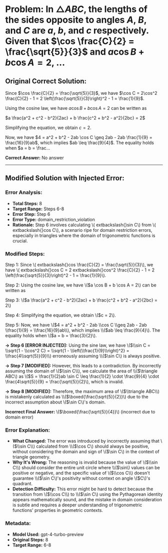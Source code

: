 
# Problem: In $\triangle ABC$, the lengths of the sides opposite to angles $A$, $B$, and $C$ are $a$, $b$, and $c$ respectively. Given that $\cos \frac{C}{2} = \frac{\sqrt{5}}{3}$ and $a \cos B + b \cos A = 2$, ...

## Original Correct Solution:
Since $\cos \frac{C}{2} = \frac{\sqrt{5}}{3}$, we have $\cos C = 2\cos^2 \frac{C}{2} - 1 = 2 \left(\frac{\sqrt{5}}{3}\right)^2 - 1 = \frac{1}{9}$.

Using the cosine law, we have $a \cos B + b \cos A = 2$ can be written as

$a \frac{a^2 + c^2 - b^2}{2ac} + b \frac{c^2 + b^2 - a^2}{2bc} = 2$

Simplifying the equation, we obtain $c = 2$.

Now, we have $4 = a^2 + b^2 - 2ab \cos C \geq 2ab - 2ab \frac{1}{9} = \frac{16}{9}ab$, which implies $ab \leq \frac{9}{4}$. The equality holds when $a = b = \frac...

**Correct Answer:** No answer

---

## Modified Solution with Injected Error:

### Error Analysis:
- **Total Steps:** 8
- **Target Range:** Steps 6-8
- **Error Step:** Step 6
- **Error Type:** domain_restriction_violation
- **Rationale:** Step 6 involves calculating \\(	extbackslash{}sin C\\) from \\(	extbackslash{}cos C\\), a scenario ripe for domain restriction errors, especially in triangles where the domain of trigonometric functions is crucial.

### Modified Steps:

Step 1: Since \\(	extbackslash{}cos \\frac{C}{2} = \\frac{\\sqrt{5}}{3}\\), we have \\(	extbackslash{}cos C = 2	extbackslash{}cos^2 \\frac{C}{2} - 1 = 2 \\left(\\frac{\\sqrt{5}}{3}\\right)^2 - 1 = \\frac{1}{9}\\).

Step 2: Using the cosine law, we have \\($a \\cos B + b \\cos A = 2\\) can be written as

Step 3: \\($a \\frac{a^2 + c^2 - b^2}{2ac} + b \\frac{c^2 + b^2 - a^2}{2bc} = 2\\)

Step 4: Simplifying the equation, we obtain \\($c = 2\\).

Step 5: Now, we have \\($4 = a^2 + b^2 - 2ab \\cos C \\geq 2ab - 2ab \\frac{1}{9} = \\frac{16}{9}ab\\), which implies \\($ab \\leq \\frac{9}{4}\\). The equality holds when \\($a = b = \\frac{3}{2}\\).

**→ Step 6 [ERROR INJECTED]:**
Using the sine law, we have \\($\\sin C = \\sqrt{1 - \\cos^2 C} = \\sqrt{1 - \\left(\\frac{1}{9}\\right)^2} = \\frac{4\\sqrt{5}}{9}\\) erroneously assuming \\($\\sin C\\) is always positive.

**→ Step 7 [MODIFIED]:**
However, this leads to a contradiction. By incorrectly assuming the domain of \\($\\sin C\\), we calculate the area of \\($\\triangle ABC\\) as \\($S = \\frac{1}{2}ab \\sin C \\leq \\frac{1}{2} \\cdot \\frac{9}{4} \\cdot \\frac{4\\sqrt{5}}{9} = \\frac{\\sqrt{5}}{2}\\), which is invalid.

**→ Step 8 [MODIFIED]:**
Therefore, the maximum area of \\($\\triangle ABC\\) is mistakenly calculated as \\($\\boxed{\\frac{\\sqrt{5}}{2}}\\) due to the incorrect assumption about \\($\\sin C\\)'s domain.

**Incorrect Final Answer:** \\($\\boxed{\\frac{\\sqrt{5}}{4}}\\) (incorrect due to domain error)

### Error Explanation:
- **What Changed:** The error was introduced by incorrectly assuming that \\($\\sin C\\) calculated from \\($\\cos C\\) should always be positive, without considering the domain and sign of \\($\\sin C\\) in the context of triangle geometry.
- **Why It's Wrong:** The reasoning is invalid because the value of \\($\\sin C\\) should consider the entire unit circle where \\($\\sin\\) values can be positive or negative, and the specific value of \\($\\cos C\\) doesn't guarantee \\($\\sin C\\)'s positivity without context on angle \\($C\\)'s quadrant.
- **Detection Difficulty:** This error might be hard to detect because the transition from \\($\\cos C\\) to \\($\\sin C\\) using the Pythagorean identity appears mathematically sound, and the mistake in domain consideration is subtle and requires a deeper understanding of trigonometric functions' properties in geometric contexts.

### Metadata:
- **Model Used:** gpt-4-turbo-preview
- **Original Steps:** 8
- **Target Range:** 6-8
